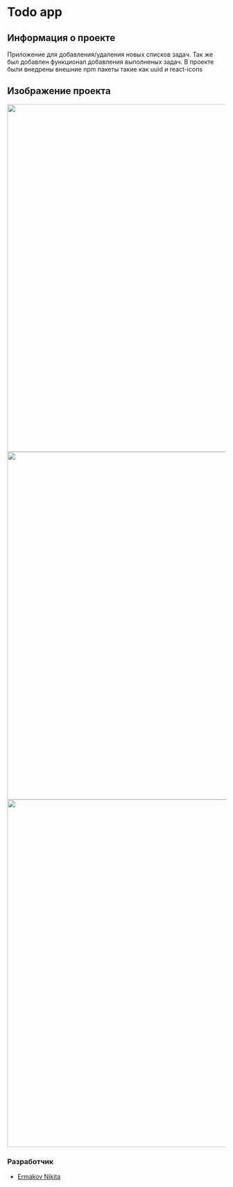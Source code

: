 # Todo app

## Информация о проекте
Приложение для добавления/удаления новых списков задач. Так же был добавлен функционал добавления выполненых задач. В проекте были внедрены внешние npm пакеты такие как uuid и react-icons

## Изображение проекта

<img src="https://i.ibb.co/jh8XM9N/image.png" width="800px">
<img src="https://i.ibb.co/vQYNnbX/image.png" width="800px">
<img src="https://i.ibb.co/1RsTtsL/image.png" width="800px">

### Разработчик

- [Ermakov Nikita](https://github.com/agr0meow)

